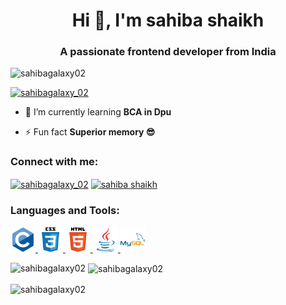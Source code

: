 <h1 align="center">Hi 👋, I'm sahiba shaikh</h1>
<h3 align="center">A passionate frontend developer from India</h3>

<p align="left"> <img src="https://komarev.com/ghpvc/?username=sahibagalaxy02&label=Profile%20views&color=0e75b6&style=flat" alt="sahibagalaxy02" /> </p>

<p align="left"> <a href="https://twitter.com/sahibagalaxy_02" target="blank"><img src="https://img.shields.io/twitter/follow/sahibagalaxy_02?logo=twitter&style=for-the-badge" alt="sahibagalaxy_02" /></a> </p>

- 🌱 I’m currently learning **BCA in Dpu**

- ⚡ Fun fact **Superior memory 😎**

<h3 align="left">Connect with me:</h3>
<p align="left">
<a href="https://twitter.com/sahibagalaxy_02" target="blank"><img align="center" src="https://raw.githubusercontent.com/rahuldkjain/github-profile-readme-generator/master/src/images/icons/Social/twitter.svg" alt="sahibagalaxy_02" height="30" width="40" /></a>
<a href="https://linkedin.com/in/sahiba shaikh" target="blank"><img align="center" src="https://raw.githubusercontent.com/rahuldkjain/github-profile-readme-generator/master/src/images/icons/Social/linked-in-alt.svg" alt="sahiba shaikh" height="30" width="40" /></a>
</p>

<h3 align="left">Languages and Tools:</h3>
<p align="left"> <a href="https://www.cprogramming.com/" target="_blank" rel="noreferrer"> <img src="https://raw.githubusercontent.com/devicons/devicon/master/icons/c/c-original.svg" alt="c" width="40" height="40"/> </a> <a href="https://www.w3schools.com/css/" target="_blank" rel="noreferrer"> <img src="https://raw.githubusercontent.com/devicons/devicon/master/icons/css3/css3-original-wordmark.svg" alt="css3" width="40" height="40"/> </a> <a href="https://www.w3.org/html/" target="_blank" rel="noreferrer"> <img src="https://raw.githubusercontent.com/devicons/devicon/master/icons/html5/html5-original-wordmark.svg" alt="html5" width="40" height="40"/> </a> <a href="https://www.java.com" target="_blank" rel="noreferrer"> <img src="https://raw.githubusercontent.com/devicons/devicon/master/icons/java/java-original.svg" alt="java" width="40" height="40"/> </a> <a href="https://www.mysql.com/" target="_blank" rel="noreferrer"> <img src="https://raw.githubusercontent.com/devicons/devicon/master/icons/mysql/mysql-original-wordmark.svg" alt="mysql" width="40" height="40"/> </a> </p>

<p><img align="left" src="https://github-readme-stats.vercel.app/api/top-langs?username=sahibagalaxy02&show_icons=true&locale=en&layout=compact" alt="sahibagalaxy02" /></p>

<p>&nbsp;<img align="center" src="https://github-readme-stats.vercel.app/api?username=sahibagalaxy02&show_icons=true&locale=en" alt="sahibagalaxy02" /></p>

<p><img align="center" src="https://github-readme-streak-stats.herokuapp.com/?user=sahibagalaxy02&" alt="sahibagalaxy02" /></p>

